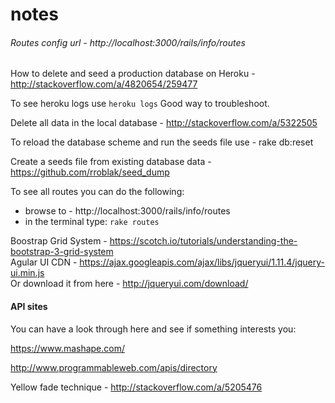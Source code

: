 # notes

###### Routes config url - http://localhost:3000/rails/info/routes

How to delete and seed a production database on Heroku - http://stackoverflow.com/a/4820654/259477

To see heroku logs use ```heroku logs```
Good way to troubleshoot.


Delete all data in the local database - http://stackoverflow.com/a/5322505

To reload the database scheme and run the seeds file use - rake db:reset

Create a seeds file from existing database data - https://github.com/rroblak/seed_dump

To see all routes you can do the following:
* browse to - http://localhost:3000/rails/info/routes
* in the terminal type: `rake routes`

Boostrap Grid System - https://scotch.io/tutorials/understanding-the-bootstrap-3-grid-system   
Agular UI CDN - https://ajax.googleapis.com/ajax/libs/jqueryui/1.11.4/jquery-ui.min.js   
Or download it from here - http://jqueryui.com/download/   

#### API sites

You can have a look through here and see if something interests you:

https://www.mashape.com/

http://www.programmableweb.com/apis/directory

Yellow fade technique - http://stackoverflow.com/a/5205476
